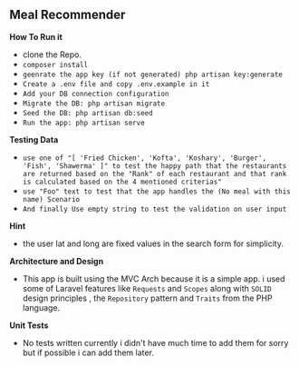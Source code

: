 Meal Recommender
-----------
**How To Run it**
- clone the Repo.
- ``composer install``
- ``geenrate the app key (if not generated) php artisan key:generate``
- ``Create a .env file and copy .env.example in it``
- ``Add your DB connection configuration``
- ``Migrate the DB: php artisan migrate``
- ``Seed the DB: php artisan db:seed``
- ``Run the app: php artisan serve``


**Testing Data**
- ``use one of "[ 'Fried Chicken', 'Kofta', 'Koshary', 'Burger', 'Fish', 'Shawerma' ]" to test the happy path that the restaurants are returned based on the "Rank" of each restaurant and that rank is calculated based on the 4 mentioned criterias"``
- ``use "Foo" text to test that the app handles the (No meal with this name) Scenario``
- ``And finally Use empty string to test the validation on user input``

**Hint**
- the user lat and long are fixed values in the search form for simplicity.

**Architecture and Design**
- This app is built using the MVC Arch because it is a simple app. i used some of Laravel features like ``Requests`` and ``Scopes`` along with ``SOLID`` design principles
, the ``Repository`` pattern and ``Traits`` from the PHP language.

**Unit Tests**
- No tests written currently i didn't have much time to add them for sorry but if possible i can add them later.
